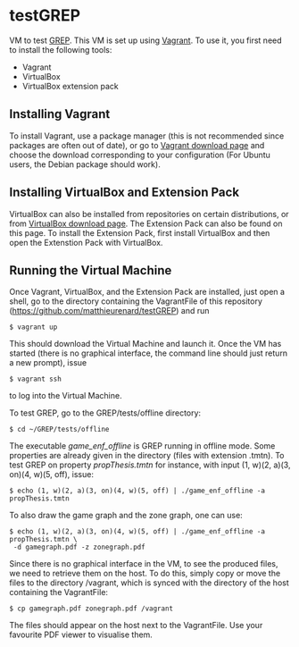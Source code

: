 # testGREP

VM to test [GREP](https://github.com/matthieurenard/GREP).
This VM is set up using [Vagrant](https://vagrantup.com).
To use it, you first need to install the following tools:
* Vagrant
* VirtualBox
* VirtualBox extension pack

## Installing Vagrant

To install Vagrant, use a package manager (this is not recommended since 
packages are often out of date), or go to [Vagrant download 
page](https://vagrantup.com/downloads.html) and choose the download 
corresponding to your configuration (For Ubuntu users, the Debian package should 
work).

## Installing VirtualBox and Extension Pack

VirtualBox can also be installed from repositories on certain distributions, or 
from [VirtualBox download page](https://www.virtualbox.org/wiki/Downloads).
The Extension Pack can also be found on this page.
To install the Extension Pack, first install VirtualBox and then open the 
Extenstion Pack with VirtualBox.

## Running the Virtual Machine

Once Vagrant, VirtualBox, and the Extension Pack are installed, just open a 
shell, go to the directory containing the VagrantFile of this repository 
(https://github.com/matthieurenard/testGREP) and run

```
$ vagrant up
```

This should download the Virtual Machine and launch it.
Once the VM has started (there is no graphical interface, the command line 
should just return a new prompt), issue

```
$ vagrant ssh
```

to log into the Virtual Machine.

To test GREP, go to the GREP/tests/offline directory:

```
$ cd ~/GREP/tests/offline
```

The executable *game_enf_offline* is GREP running in offline mode.
Some properties are already given in the directory (files with extension .tmtn).
To test GREP on property *propThesis.tmtn* for instance, with input (1, w)(2, 
a)(3, on)(4, w)(5, off), issue:

```
$ echo (1, w)(2, a)(3, on)(4, w)(5, off) | ./game_enf_offline -a propThesis.tmtn
```

To also draw the game graph and the zone graph, one can use:

```
$ echo (1, w)(2, a)(3, on)(4, w)(5, off) | ./game_enf_offline -a propThesis.tmtn \
 -d gamegraph.pdf -z zonegraph.pdf
```

Since there is no graphical interface in the VM, to see the produced files, we 
need to retrieve them on the host.
To do this, simply copy or move the files to the directory /vagrant, which is 
synced with the directory of the host containing the VagrantFile:

```
$ cp gamegraph.pdf zonegraph.pdf /vagrant
```

The files should appear on the host next to the VagrantFile.
Use your favourite PDF viewer to visualise them.


